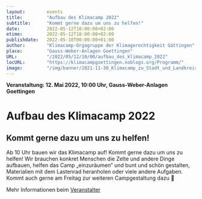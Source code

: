 ```yaml
---
layout:        events
title:         "Aufbau des Klimacamp 2022"
subtitle:      "Kommt gerne dazu um uns zu helfen!"
date:          2022-05-12T10:00:00+02:00
etime:         2022-05-12T18:00:00+02:00
publishdate:   2022-05-10T00:00:00+01:00
author:        "Klimacamp-Orgagruppe der Klimagerechtigkeit Göttingen"
place:         "Gauss-Weber-Anlagen Goettingen"
URL:           "/2022/05/12/10/00/aufbau_des_klimacamp_2022"
locURL:        "https://klimacampgoettingen.noblogs.org/Programm/"
image:         "/img/banner/2021-11-30_Klimacamp_zu_Stadt_und_Landkreis-banner.jpg"
---
```


**Veranstaltung: 12. Mai 2022, 10:00 Uhr, Gauss-Weber-Anlagen Goettingen**

Aufbau des Klimacamp 2022
===========

Kommt gerne dazu um uns zu helfen!
-----------
Ab 10 Uhr bauen wir das Klimacamp auf! Kommt gerne dazu um uns zu helfen! Wir brauchen konkret Menschen die Zelte und andere Dinge aufbauen, helfen das Camp „einzuräumen“ und bunt und schön gestalten, Materialien mit dem Lastenrad heranholen oder viele andere Aufgaben. Kommt auch gerne am Freitag zur weiteren Campgestaltung dazu 🙂

Mehr Informationen beim [Veranstalter](https://klimacampgoettingen.noblogs.org/Programm/)
